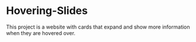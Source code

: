 # Hovering-Slides
This project is a website with cards that expand and show more information when they are hovered over. 
